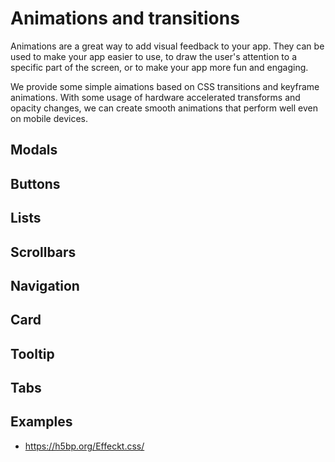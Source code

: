 # Animations and transitions

Animations are a great way to add visual feedback to your app. 
They can be used to make your app easier to use, to draw the user's attention to a specific part of the screen, or to make your app more fun and engaging.

We provide some simple aimations based on CSS transitions and keyframe animations.
With some usage of hardware accelerated transforms and opacity changes, we can create smooth animations that perform well even on mobile devices.

## Modals

## Buttons

## Lists

## Scrollbars

## Navigation

## Card

## Tooltip

## Tabs

## Examples

- https://h5bp.org/Effeckt.css/
